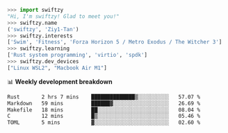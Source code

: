 ```python
>>> import swiftzy
"Hi, I'm swiftzy! Glad to meet you!"
>>> swiftzy.name
('swiftzy', 'Ziy1-Tan')
>>> swiftzy.interests
['Swim', 'Fitness', 'Forza Horizon 5 / Metro Exodus / The Witcher 3']
>>> swiftzy.learning
['Rust system programming', 'virtio', 'spdk']
>>> swiftzy.dev_devices
["Linux WSL2", "Macbook Air M1"]
```
📊 **Weekly development breakdown**
<!--START_SECTION:waka-->

```txt
Rust       2 hrs 7 mins    ██████████████▒░░░░░░░░░░   57.07 %
Markdown   59 mins         ██████▓░░░░░░░░░░░░░░░░░░   26.69 %
Makefile   18 mins         ██░░░░░░░░░░░░░░░░░░░░░░░   08.04 %
C          12 mins         █▒░░░░░░░░░░░░░░░░░░░░░░░   05.46 %
TOML       5 mins          ▓░░░░░░░░░░░░░░░░░░░░░░░░   02.60 %
```

<!--END_SECTION:waka-->
